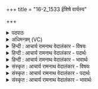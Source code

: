+++
title = "16-2_1533 ईशिषे वार्यस्य"

+++
<details><summary>पदपाठः</summary>

ई꣡शि꣢꣯षे। वा꣡र्य꣢꣯स्य। हि। दा꣣त्र꣡स्य꣢। अ꣣ग्ने। स्वः꣢पति। स्वऽ३रि꣡ति꣢। प꣣तिः। स्तोता꣢। स्या꣣म्। त꣡व꣢꣯। श꣡र्म꣢꣯णि। १५३३।
</details>

<details><summary>अधिमन्त्रम् (VC)</summary>

- अग्निः
- विरूप आङ्गिरसः
- गायत्री
- षड्जः
</details>

<details><summary>हिन्दी : आचार्य रामनाथ वेदालंकार - विषयः</summary>

अगले मन्त्र में परमात्माग्नि का विषय है।
</details>

<details><summary>हिन्दी : आचार्य रामनाथ वेदालंकार - पदार्थः</summary>

पदार्थान्वय -  हे (अग्ने) जगन्नायक,विश्ववन्द्य,सर्वज्ञ,सर्वान्तर्यामी,तेजस्वी,दयालु परमेश ! (स्वः पतिः) आनन्द और दिव्य प्रकाश के अधिपति आप (वार्यस्य) वरणीय, (दात्रस्य) दातव्य ऐश्वर्य के (ईशिषे हि) स्वामी हो। (शर्मणि) आपकी शरण पाने के हेतु,मैं (तव) आपके (स्तोता) गुण-कर्म-स्वभावों का कीर्तन करनेवाला (स्याम्) होऊँ ॥२॥
</details>

<details><summary>हिन्दी : आचार्य रामनाथ वेदालंकार - भावार्थः</summary>

भावार्थ -  परमात्मा के गुण-कर्म-स्वभावों का चिन्तन करने से आंशिक रूप में मनुष्य भी वैसा हो सकता है ॥२॥
</details>

<details><summary>संस्कृत : आचार्य रामनाथ वेदालंकार - विषयः</summary>

अथ परमात्माग्निविषयमाह।
</details>

<details><summary>संस्कृत : आचार्य रामनाथ वेदालंकार - पदार्थः</summary>

पदार्थान्वय -  हे (अग्ने) जगन्नायक विश्ववन्द्य सर्ववित् सर्वान्तर्यामिन् तेजोमय करुणाकर परमेश ! (स्वः पतिः) आनन्दस्य दिव्यप्रकाशस्य चाधिपतिः त्वम् (वार्यस्य) वरणीयस्य, (दात्रस्य) दातव्यस्य ऐश्वर्यस्य (ईशिषे हि) ईश्वरोऽसि खलु। (शर्मणि) त्वदीयशरणप्राप्तिनिमित्तम् अहम् (तव) त्वदीयः (स्तोता) गुणकर्मस्वभावानां कीर्तयिता (स्याम्) भवेयम् ॥२॥
</details>

<details><summary>संस्कृत : आचार्य रामनाथ वेदालंकार - भावार्थः</summary>

भावार्थ -  परमात्मनो गुणकर्मस्वभावानां चिन्तनादांशिकरूपेण मानवोऽपि तथाविधो भवितुं शक्नोति ॥२॥
</details>